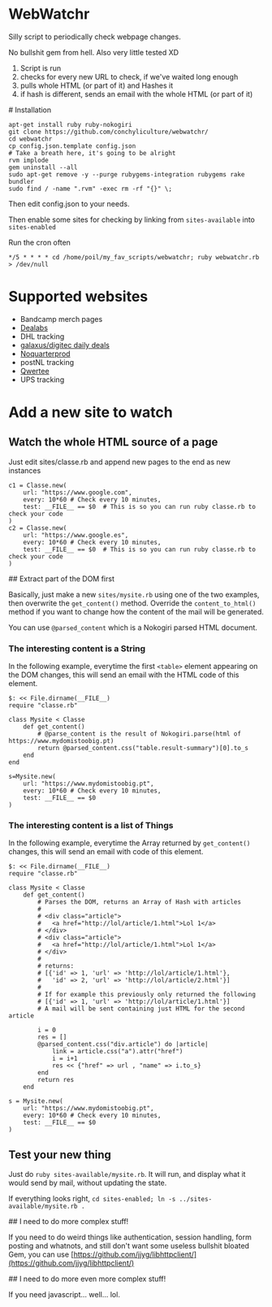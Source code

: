 # WebWatchr

Silly script to periodically check webpage changes.

No bullshit gem from hell. Also very little tested XD

1. Script is run
2. checks for every new URL to check, if we've waited long enough
3. pulls whole HTML (or part of it) and Hashes it
4. if hash is different, sends an email with the whole HTML (or part of it)

# Installation

    apt-get install ruby ruby-nokogiri
    git clone https://github.com/conchyliculture/webwatchr/
    cd webwatchr
    cp config.json.template config.json
    # Take a breath here, it's going to be alright
    rvm implode
    gem uninstall --all
    sudo apt-get remove -y --purge rubygems-integration rubygems rake bundler
    sudo find / -name ".rvm" -exec rm -rf "{}" \;

Then edit config.json to your needs.

Then enable some sites for checking by linking from `sites-available` into `sites-enabled`

Run the cron often

    */5 * * * * cd /home/poil/my_fav_scripts/webwatchr; ruby webwatchr.rb > /dev/null

# Supported websites

* Bandcamp merch pages
* [Dealabs](https://www.dealabs.com)
* DHL tracking
* [galaxus/digitec daily deals](https://www.galaxus.com/LiveShopping/)
* [Noquarterprod](https://www.noquarterprod.com)
* postNL tracking
* [Qwertee](https://www.qwertee.com)
* UPS tracking

# Add a new site to watch

## Watch the whole HTML source of a page

Just edit sites/classe.rb and append new pages to the end as new instances

    c1 = Classe.new(
        url: "https://www.google.com",
        every: 10*60 # Check every 10 minutes,
        test: __FILE__ == $0  # This is so you can run ruby classe.rb to check your code
    )
    c2 = Classe.new(
        url: "https://www.google.es",
        every: 10*60 # Check every 10 minutes,
        test: __FILE__ == $0  # This is so you can run ruby classe.rb to check your code
    )

## Extract part of the DOM first

Basically, just make a new `sites/mysite.rb` using one of the two examples,
then overwrite the `get_content()` method. Override the `content_to_html()`
method if you want to change how the content of the mail will be generated.

You can use `@parsed_content` which is a Nokogiri parsed HTML document.

### The interesting content is a String

In the following example, everytime the first `<table>` element appearing on the DOM
changes, this will send an email with the HTML code of this element.

    $: << File.dirname(__FILE__)
    require "classe.rb"

    class Mysite < Classe
        def get_content()
            # @parse_content is the result of Nokogiri.parse(html of https://www.mydomistoobig.pt)
            return @parsed_content.css("table.result-summary")[0].to_s
        end
    end

    s=Mysite.new(
        url: "https://www.mydomistoobig.pt",
        every: 10*60 # Check every 10 minutes,
        test: __FILE__ == $0
    )

### The interesting content is a list of Things

In the following example, everytime the Array returned by `get_content()`
changes, this will send an email with code of this element.

    $: << File.dirname(__FILE__)
    require "classe.rb"

    class Mysite < Classe
        def get_content()
            # Parses the DOM, returns an Array of Hash with articles
            #
            # <div class="article">
            #   <a href="http://lol/article/1.html">Lol 1</a>
            # </div>
            # <div class="article">
            #   <a href="http://lol/article/1.html">Lol 1</a>
            # </div>
            #
            # returns:
            # [{'id' => 1, 'url' => 'http://lol/article/1.html'},
            #   'id' => 2, 'url' => 'http://lol/article/2.html'}]
            #
            # If for example this previously only returned the following
            # [{'id' => 1, 'url' => 'http://lol/article/1.html'}]
            # A mail will be sent containing just HTML for the second article

            i = 0
            res = []
            @parsed_content.css("div.article") do |article|
                link = article.css("a").attr("href")
                i = i+1
                res << {"href" => url , "name" => i.to_s}
            end
            return res
        end

    s = Mysite.new(
        url: "https://www.mydomistoobig.pt",
        every: 10*60 # Check every 10 minutes,
        test: __FILE__ == $0
    )

## Test your new thing

Just do `ruby sites-available/mysite.rb`. It will run, and display what it would send by mail, without updating the state.

If everything looks right, `cd sites-enabled; ln -s ../sites-available/mysite.rb .`

## I need to do more complex stuff!

If you need to do weird things like authentication, session handling, form posting and whatnots, and still don't want some useless bullshit bloated Gem, you can use [https://github.com/jjyg/libhttpclient/](https://github.com/jjyg/libhttpclient/)

## I need to do more even more complex stuff!

If you need javascript... well... lol.
